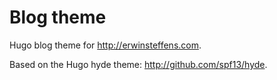 # Blog theme 

Hugo blog theme for http://erwinsteffens.com.

Based on the Hugo hyde theme: http://github.com/spf13/hyde.